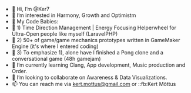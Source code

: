 - 👋 Hi, I’m @Ker7
- 👀 I’m interested in Harmony, Growth and Optimistm
- 👀 My Code Babies:
- 👀 1) Time Direction Management | Energy Focusing Helperwheel for Ultra-Open people like myself (LaravelPHP)
- 👀 2) 50+ of game/game mechanics prototypes written in GameMaker Engine (it's where I entered coding)
- 👀 3) To emphasize 1), alone have I finished a Pong clone and a conversational game (48h gamejam)
- 🌱 I’m currently learning Clang, App development, Music production and Order.
- 💞️ I’m looking to collaborate on Awareness & Data Visualizations.
- 📫 You can reach me via kert.mottus@gmail.com or ::fb:Kert Mõttus

